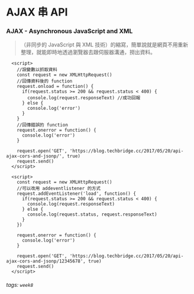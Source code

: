 # AJAX 串 API
### AJAX - Asynchronous JavaScript and XML
> （非同步的 JavaScript 與 XML 技術）的縮寫，簡單說就是網頁不用重新整理，就能即時地透過瀏覽器去跟伺服器溝通，撈出資料。

```htmlmixed=
  <script>
    //設變數以抓取資料
    const request = new XMLHttpRequest()
    //回傳資料後的 function
    request.onload = function() {
      if(request.status >= 200 && request.status < 400) {
        console.log(request.responseText) //成功回報
      } else {
        console.log('error')
      }
    }
    //回傳錯誤的 function
    request.onerror = function() {
      console.log('error')
    }

    request.open('GET', 'https://blog.techbridge.cc/2017/05/20/api-ajax-cors-and-jsonp/', true)
    request.send()
  </script>
```

```htmlmixed=
  <script>
    const request = new XMLHttpRequest()
    //可以改用 addeventlistener 的方式
    request.addEventListener('load', function() {
      if(request.status >= 200 && request.status < 400) {
        console.log(request.responseText)
      } else {
        console.log(request.status, request.responseText)
      }
    })

    request.onerror = function() {
      console.log('error')
    }

    request.open('GET', 'https://blog.techbridge.cc/2017/05/20/api-ajax-cors-and-jsonp/12345678', true)
    request.send()
  </script>
```

###### tags: `week8`

